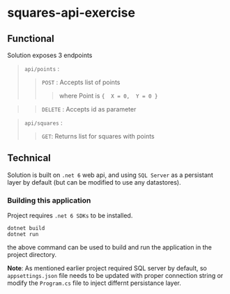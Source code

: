# squares-api-exercise

## Functional

Solution exposes 3 endpoints
<br/>
> `api/points` : <br/>
>>`POST` : Accepts list of points <br/>
>>> where Point is ```{  X = 0,  Y = 0 }```<br/>

>>`DELETE` : Accepts id as parameter

> `api/squares` : <br/>
>> `GET`: Returns list for squares with points


## Technical
Solution is built on `.net 6` web api, and using `SQL Server` as a persistant layer by default (but can be modified to use any datastores).
<br/>
### Building this application
Project requires `.net 6 SDKs` to be installed.
```
dotnet build
dotnet run
```
the above command can be used to build and run the application in the project directory.

**Note**: As mentioned earlier project required SQL server by default, so `appsettings.json` file needs to be updated with proper connection string or modify the `Program.cs` file to inject differnt persistance layer.
